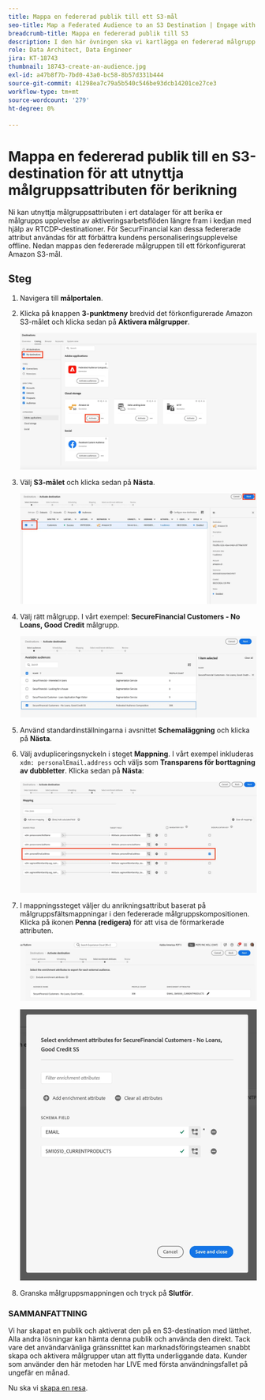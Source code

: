 ```yaml
---
title: Mappa en federerad publik till ett S3-mål
seo-title: Map a Federated Audience to an S3 Destination | Engage with audiences directly from your data warehouse using Federated Audience Composition
breadcrumb-title: Mappa en federerad publik till S3
description: I den här övningen ska vi kartlägga en federerad målgrupp till en Real-Time CDP-målgrupp längre fram i kedjan för att stödja en personaliserad offlineupplevelse.
role: Data Architect, Data Engineer
jira: KT-18743
thumbnail: 18743-create-an-audience.jpg
exl-id: a47b8f7b-7bd0-43a0-bc58-8b57d331b444
source-git-commit: 41298ea7c79a5b540c546be93dcb14201ce27ce3
workflow-type: tm+mt
source-wordcount: '279'
ht-degree: 0%

---
```


# Mappa en federerad publik till en S3-destination för att utnyttja målgruppsattributen för berikning

Ni kan utnyttja målgruppsattributen i ert datalager för att berika er målgrupps upplevelse av aktiveringsarbetsflöden längre fram i kedjan med hjälp av RTCDP-destinationer. För SecurFinancial kan dessa federerade attribut användas för att förbättra kundens personaliseringsupplevelse offline. Nedan mappas den federerade målgruppen till ett förkonfigurerat Amazon S3-mål.

## Steg

1. Navigera till **målportalen**.

2. Klicka på knappen **3-punktmeny** bredvid det förkonfigurerade Amazon S3-målet och klicka sedan på **Aktivera målgrupper**.

   ![activate-audiences](assets/activate-audiences.png)

3. Välj **S3-målet** och klicka sedan på **Nästa**.

   ![select-s3-destination](assets/select-s3-destination.png)

4. Välj rätt målgrupp. I vårt exempel: **SecureFinancial Customers - No Loans, Good Credit** målgrupp.

   ![select-s3-audience](assets/select-s3-audience.png)

5. Använd standardinställningarna i avsnittet **Schemaläggning** och klicka på **Nästa**.

6. Välj avdupliceringsnyckeln i steget **Mappning**. I vårt exempel inkluderas `xdm: personalEmail.address` och väljs som **Transparens för borttagning av dubbletter**. Klicka sedan på **Nästa**:

   ![dedupliceringsnyckel](assets/deduplication-key.png)

7. I mappningssteget väljer du anrikningsattribut baserat på målgruppsfältsmappningar i den federerade målgruppskompositionen. Klicka på ikonen **Penna (redigera)** för att visa de förmarkerade attributen.

   ![edit-attributes](assets/edit-attributes.png)

   ![final-attributes](assets/final-attribution.png)

8. Granska målgruppsmappningen och tryck på **Slutför**.

### SAMMANFATTNING

Vi har skapat en publik och aktiverat den på en S3-destination med lätthet. Alla andra lösningar kan hämta denna publik och använda den direkt. Tack vare det användarvänliga gränssnittet kan marknadsföringsteamen snabbt skapa och aktivera målgrupper utan att flytta underliggande data. Kunder som använder den här metoden har LIVE med första användningsfallet på ungefär en månad.


Nu ska vi [skapa en resa](build-journey-federated-audience.md).
